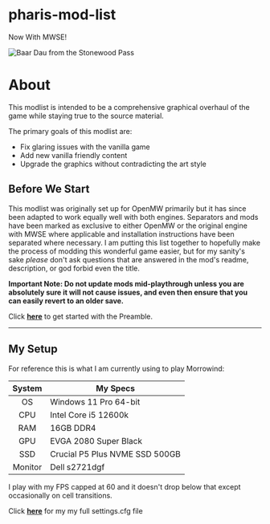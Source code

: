 # pharis-mod-list 
Now With MWSE!


![Baar Dau from the Stonewood Pass](images/baarDau.png)


# About

This modlist is intended to be a comprehensive graphical overhaul of the game while staying true to the source material.

The primary goals of this modlist are:

- Fix glaring issues with the vanilla game
- Add new vanilla friendly content
- Upgrade the graphics without contradicting the art style

## Before We Start

This modlist was originally set up for OpenMW primarily but it has since been adapted to work equally well with both engines. Separators and mods have been marked as exclusive to either OpenMW or the original engine with MWSE where applicable and installation instructions have been separated where necessary. I am putting this list together to hopefully make the process of modding this wonderful game easier, but for my sanity's sake *please* don't ask questions that are answered in the mod's readme, description, or god forbid even the title. 
<!--
There are two lists to choose from, one is the mods I play with that has over 300 mods and 200 plugins, and the other is a small list for those that want only the essentials. Both lists will be linked in the Preamble below.
-->
**Important Note: Do not update mods mid-playthrough unless you are absolutely sure it will not cause issues, and even then ensure that you can easily revert to an older save.**

<!--
 **Disclaimer: This is not a tutorial for installing **OpenMW** or for **MO2**; I will gladly help as best I can on Discord (Pharis#2588) but there are great resources with that information readily available (some of which will be linked in a separate document) so it would seem redundant (and tiresome) to repeat here.**
 -->

Click [**here**](preamble.md) to get started with the Preamble.

 ----

## My Setup
For reference this is what I am currently using to play Morrowind: 

System | My Specs
:---: | ---
OS        | Windows 11 Pro 64-bit
CPU       | Intel Core i5 12600k
RAM       | 16GB DDR4
GPU       | EVGA 2080 Super Black
SSD       | Crucial P5 Plus NVME SSD 500GB
Monitor   | Dell s2721dgf

I play with my FPS capped at 60 and it doesn't drop below that except occasionally on cell transitions.

Click [**here**](config/settings.cfg) for my my full settings.cfg file
<!--
Click [**here**](config/) for my MWSE config files.


## TODO
- Populate more Alternatives under mods
- Update README and Utilities separator(English is hard :( )
- Add download for MWSE config
- Add references
- Add distant land generation
- Add screenshots
-->